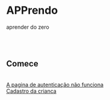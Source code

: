 # APPrendo
aprender do zero
<html>
    <head>
        <title> APPrendo -Caminhos do aprender </title>
    </head>
    <body>
        <br><br>
        <h2>Comece</h2>
        <br>
        <a href="login">A pagina de autenticação não funciona</a><br>
        <a href="signin">Cadastro da crianca</a><br>
    </body>
</html>
